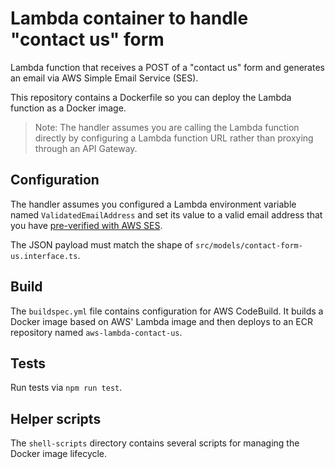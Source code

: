 # Lambda container to handle "contact us" form

Lambda function that receives a POST of a "contact us" form and generates an
email via AWS Simple Email Service (SES).

This repository contains a Dockerfile so you can deploy the Lambda function as
a Docker image.

> Note: The handler assumes you are calling the Lambda function directly by
> configuring a Lambda function URL rather than proxying through an API Gateway.

## Configuration

The handler assumes you configured a Lambda environment variable named
`ValidatedEmailAddress` and set its value to a valid email address that you have
[pre-verified with AWS SES](https://docs.aws.amazon.com/ses/latest/dg/creating-identities.html#verify-email-addresses-procedure).

The JSON payload must match the shape of `src/models/contact-form-us.interface.ts`.

## Build

The `buildspec.yml` file contains configuration for AWS CodeBuild. It builds a
Docker image based on AWS' Lambda image and then deploys to an ECR repository
named `aws-lambda-contact-us`.

## Tests

Run tests via `npm run test`.

## Helper scripts

The `shell-scripts` directory contains several scripts for managing the Docker
image lifecycle.
